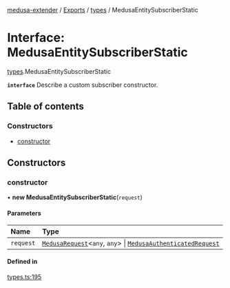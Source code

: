 [medusa-extender](../README.md) / [Exports](../modules.md) / [types](../modules/types.md) / MedusaEntitySubscriberStatic

# Interface: MedusaEntitySubscriberStatic

[types](../modules/types.md).MedusaEntitySubscriberStatic

**`interface`**
Describe a custom subscriber constructor.

## Table of contents

### Constructors

- [constructor](types.MedusaEntitySubscriberStatic.md#constructor)

## Constructors

### constructor

• **new MedusaEntitySubscriberStatic**(`request`)

#### Parameters

| Name | Type |
| :------ | :------ |
| `request` | [`MedusaRequest`](../modules/types.md#medusarequest)<`any`, `any`\> \| [`MedusaAuthenticatedRequest`](../modules/types.md#medusaauthenticatedrequest) |

#### Defined in

[types.ts:195](https://github.com/adrien2p/medusa-extender/blob/2b98a6d/src/types.ts#L195)
